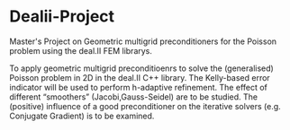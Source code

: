 # Dealii-Project
Master's Project on Geometric multigrid preconditioners for the Poisson problem using the deal.II FEM librarys.

To apply geometric multigrid preconditioenrs to solve the (generalised) Poisson problem in 2D in the deal.II C++ library. The Kelly-based error indicator
will be used to perform h-adaptive refinement. The effect of different “smoothers” (Jacobi,Gauss-Seidel) are to be studied. The (positive) influence of a good preconditioner on
the iterative solvers (e.g. Conjugate Gradient) is to be examined.

